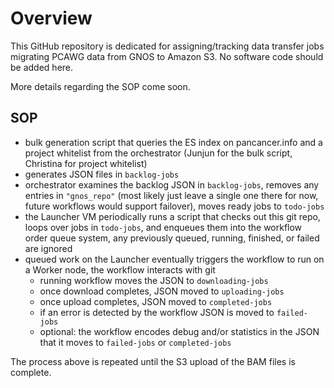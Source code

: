 # Overview

This GitHub repository is dedicated for assigning/tracking data transfer jobs
migrating PCAWG data from GNOS to Amazon S3. No software code should be added here.

More details regarding the SOP come soon.

## SOP

* bulk generation script that queries the ES index on pancancer.info and a project whitelist from the orchestrator (Junjun for the bulk script, Christina for project whitelist)
* generates JSON files in `backlog-jobs`
* orchestrator examines the backlog JSON in `backlog-jobs`, removes any entries in `"gnos_repo"` (most likely just leave a single one there for now, future workflows would support failover), moves ready jobs to `todo-jobs`
* the Launcher VM periodically runs a script that checks out this git repo, loops over jobs in `todo-jobs`, and enqueues them into the workflow order queue system, any previously queued, running, finished, or failed are ignored
* queued work on the Launcher eventually triggers the workflow to run on a Worker node, the workflow interacts with git
    * running workflow moves the JSON to `downloading-jobs`
    * once download completes, JSON moved to `uploading-jobs`
    * once upload completes, JSON moved to `completed-jobs`
    * if an error is detected by the workflow JSON is moved to `failed-jobs`
    * optional: the workflow encodes debug and/or statistics in the JSON that it moves to `failed-jobs` or `completed-jobs`

The process above is repeated until the S3 upload of the BAM files is complete.

